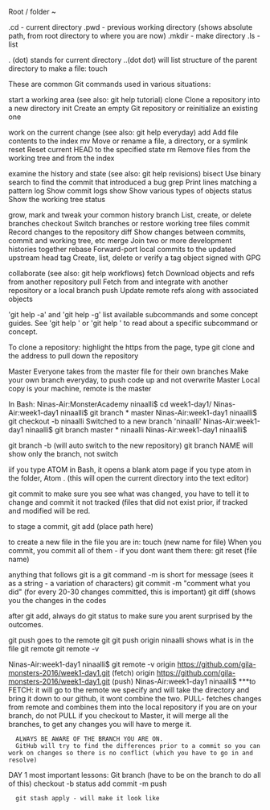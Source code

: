 Root /
folder ~

.cd - current directory
.pwd - previous working directory (shows absolute path, from root directory to where you are now)
.mkdir - make directory
.ls - list

. (dot) stands for current directory
..(dot dot) will list structure of the parent directory
to make a file: touch 

These are common Git commands used in various situations:

start a working area (see also: git help tutorial)
   clone      Clone a repository into a new directory
   init       Create an empty Git repository or reinitialize an existing one

work on the current change (see also: git help everyday)
   add        Add file contents to the index
   mv         Move or rename a file, a directory, or a symlink
   reset      Reset current HEAD to the specified state
   rm         Remove files from the working tree and from the index

examine the history and state (see also: git help revisions)
   bisect     Use binary search to find the commit that introduced a bug
   grep       Print lines matching a pattern
   log        Show commit logs
   show       Show various types of objects
   status     Show the working tree status

grow, mark and tweak your common history
   branch     List, create, or delete branches
   checkout   Switch branches or restore working tree files
   commit     Record changes to the repository
   diff       Show changes between commits, commit and working tree, etc
   merge      Join two or more development histories together
   rebase     Forward-port local commits to the updated upstream head
   tag        Create, list, delete or verify a tag object signed with GPG

collaborate (see also: git help workflows)
   fetch      Download objects and refs from another repository
   pull       Fetch from and integrate with another repository or a local branch
   push       Update remote refs along with associated objects

'git help -a' and 'git help -g' list available subcommands and some
concept guides. See 'git help <command>' or 'git help <concept>'
to read about a specific subcommand or concept.


To clone a repository: 
highlight the https from the page, 
 type git clone and the address to pull down the repository
 
 Master 
   Everyone takes from the master file for their own branches
   Make your own branch everyday, to push code up and not overwrite Master
   Local copy is your machine, remote is the master
   
   In Bash:
        Ninas-Air:MonsterAcademy ninaalli$ cd week1-day1/
        Ninas-Air:week1-day1 ninaalli$ git branch
        * master
        Ninas-Air:week1-day1 ninaalli$ git checkout -b ninaalli
        Switched to a new branch 'ninaalli'
        Ninas-Air:week1-day1 ninaalli$ git branch
        master
      * ninaalli
      Ninas-Air:week1-day1 ninaalli$ 

git branch -b (will auto switch to the new repository)
git branch NAME will show only the branch, not switch

iif you type ATOM in Bash, it opens a blank atom page
if you type atom in the folder, Atom . (this will open the current directory into the text editor)

git commit to make sure you see what was changed, you have to tell it to change and commit it 
not tracked (files that did not exist prior, if tracked and modified will be red. 

to stage a commit, git add (place path here)

to create a new file in the file you are in: touch (new name for file)
When you commit, you commit all of them - if you dont want them there:
      git reset (file name)

anything that follows git is a git command
-m is short for message (sees it as a string - a variation of characters)
git commit -m "comment what you did" (for every 20-30 changes committed, this is important)
git diff (shows you the changes in the codes

after git add, always do git status to make sure you arent surprised by the outcomes.

git push goes to the remote git
git push origin ninaalli
   shows what is in the file
   git remote
   git remote -v
   
Ninas-Air:week1-day1 ninaalli$ git remote -v
origin	https://github.com/gila-monsters-2016/week1-day1.git (fetch)
origin	https://github.com/gila-monsters-2016/week1-day1.git (push)
Ninas-Air:week1-day1 ninaalli$ 
***to FETCH: it will go to the remote we specify and will take the directory and bring it down to our github, it wont combine the two.
   PULL- fetches changes from remote and combines them into the local repository
      if you are on your branch, do not PULL
      if you checkout to Master, it will merge all the branches, 
         to get any changes you will have to merge it.
         
      ALWAYS BE AWARE OF THE BRANCH YOU ARE ON.
      GitHub will try to find the differences prior to a commit so you can work on changes so there is no conflict (which you have to go in and resolve)
      
DAY 1 most important lessons:
   Git
      branch (have to be on the branch to do all of this)
      checkout -b <branch name>
      status
      add <path to the file>
      commit -m <message>
      push <name of the remote><name of the branch>
      
      git stash apply - will make it look like 
